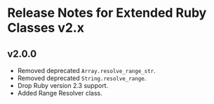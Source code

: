 # Release Notes for Extended Ruby Classes v2.x

## v2.0.0

- Removed deprecated `Array.resolve_range_str`.
- Removed deprecated `String.resolve_range`.
- Drop Ruby version 2.3 support.
- Added Range Resolver class.
